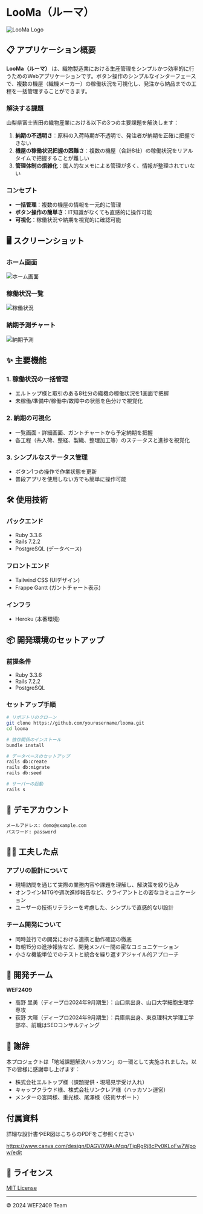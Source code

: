 # LooMa（ルーマ）

![LooMa Logo](./app/assets/images/logo.png)

## 📋 アプリケーション概要

**LooMa（ルーマ）** は、織物製造業における生産管理をシンプルかつ効率的に行うためのWebアプリケーションです。ボタン操作のシンプルなインターフェースで、複数の機屋（織機メーカー）の稼働状況を可視化し、発注から納品までの工程を一括管理することができます。

### 解決する課題

山梨県富士吉田の織物産業における以下の3つの主要課題を解決します：

1. **納期の不透明さ**：原料の入荷時期が不透明で、発注者が納期を正確に把握できない
2. **機屋の稼働状況把握の困難さ**：複数の機屋（合計8社）の稼働状況をリアルタイムで把握することが難しい
3. **管理体制の煩雑化**：属人的なメモによる管理が多く、情報が整理されていない

### コンセプト

- **一括管理**：複数の機屋の情報を一元的に管理
- **ボタン操作の簡単さ**：IT知識がなくても直感的に操作可能
- **可視化**：稼働状況や納期を視覚的に確認可能

## 🖥️ スクリーンショット

### ホーム画面
![ホーム画面](./app/assets/images/home_screen.png)

### 稼働状況一覧
![稼働状況](./app/assets/images/operation_status.png)

### 納期予測チャート
![納期予測](./app/assets/images/delivery_chart.png)

## ✨ 主要機能

### 1. 稼働状況の一括管理
- エルトップ様と取引のある8社分の織機の稼働状況を1画面で把握
- 未稼働/準備中/稼働中/故障中の状態を色分けで視覚化

### 2. 納期の可視化
- 一覧画面・詳細画面、ガントチャートから予定納期を把握
- 各工程（糸入荷、整経、製織、整理加工等）のステータスと進捗を視覚化

### 3. シンプルなステータス管理
- ボタン1つの操作で作業状態を更新
- 普段アプリを使用しない方でも簡単に操作可能

## 🛠️ 使用技術

### バックエンド
- Ruby 3.3.6
- Rails 7.2.2
- PostgreSQL (データベース)

### フロントエンド
- Tailwind CSS (UIデザイン)
- Frappe Gantt (ガントチャート表示)

### インフラ
- Heroku (本番環境)

## 📦 開発環境のセットアップ

### 前提条件
- Ruby 3.3.6
- Rails 7.2.2
- PostgreSQL

### セットアップ手順

```bash
# リポジトリのクローン
git clone https://github.com/yourusername/looma.git
cd looma

# 依存関係のインストール
bundle install

# データベースのセットアップ
rails db:create
rails db:migrate
rails db:seed

# サーバーの起動
rails s
```

## 📝 デモアカウント

```
メールアドレス: demo@example.com
パスワード: password
```

## 👨‍💻 工夫した点

### アプリの設計について
- 現場訪問を通じて実際の業務内容や課題を理解し、解決策を絞り込み
- オンラインMTGや週次進捗報告など、クライアントとの密なコミュニケーション
- ユーザーの技術リテラシーを考慮した、シンプルで直感的なUI設計

### チーム開発について
- 同時並行での開発における連携と動作確認の徹底
- 毎朝15分の進捗報告など、開発メンバー間の密なコミュニケーション
- 小さな機能単位でのテストと統合を繰り返すアジャイル的アプローチ

## 👥 開発チーム

**WEF2409**
- 高野 里美（ディープロ2024年9月期生）：山口県出身、山口大学細胞生理学専攻
- 荻野 大暉（ディープロ2024年9月期生）：兵庫県出身、東京理科大学理工学部卒、前職はSEOコンサルティング

## 🙏 謝辞

本プロジェクトは「地域課題解決ハッカソン」の一環として実施されました。以下の皆様に感謝申し上げます：

- 株式会社エルトップ様（課題提供・現場見学受け入れ）
- キャップクラウド様、株式会社リンクレア様（ハッカソン運営）
- メンターの宮岡様、重光様、尾澤様（技術サポート）

## 付属資料

詳細な設計書やER図はこちらのPDFをご参照ください

https://www.canva.com/design/DAGV0WAuMqg/TigRgRj8cPy0KLoFw7Wpow/edit

## 📄 ライセンス

[MIT License](LICENSE)

---

© 2024 WEF2409 Team
